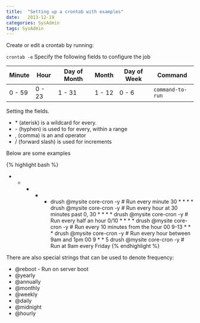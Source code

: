 ```yaml
---
title:  "Setting up a crontab with examples"
date:   2013-12-19
categories: SysAdmin
tags: SysAdmin
---
```

Create or edit a crontab by running:

`crontab -e`
Specify the following fields to configure the job


Minute | Hour | Day of Month | Month | Day of Week | Command
--- | --- | --- | --- | --- | ---
0 - 59 | 0 - 23 | 1 - 31 | 1 - 12 | 0 - 6 | `command-to-run`

Setting the fields.

* \* (aterisk) is a wildcard for every.
* \- (hyphen) is used to for every, within a range
* , (comma) is an and operator
* / (forward slash) is used for increments

Below are some examples

{% highlight bash %}
* * * * * drush @mysite core-cron -y # Run every minute
30 * * * * drush @mysite core-cron -y # Run every hour at 30 minutes past
0, 30 * * * * drush @mysite core-cron -y # Run every half an hour
0/10 * * * * drush @mysite core-cron -y # Run every 10 minutes from the hour
00 9-13 * * * drush @mysite core-cron -y # Run every hour between 9am and 1pm
00 9 * * 5 drush @mysite core-cron -y # Run at 9am every Friday
{% endhighlight %}

There are also special strings that can be used to denote frequency:

* @reboot - Run on server boot
* @yearly
* @annually
* @monthly
* @weekly
* @daily
* @midnight
* @hourly
